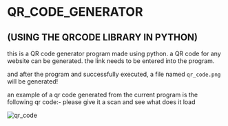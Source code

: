 # QR_CODE_GENERATOR
## (USING THE QRCODE LIBRARY IN PYTHON)

this is a QR code generator program made using python. a QR code for any website can be generated.
the link needs to be entered into the program.

and after the program and successfully executed, a file named `qr_code.png` will be generated!


an example of a qr code generated from the current program is the following qr code:-
please give it a scan and see what does it load

![qr_code](https://github.com/aakarsh27/QR-Code-generator/assets/71917139/160ecb64-a798-45c4-b3aa-2e5163744a5a)
